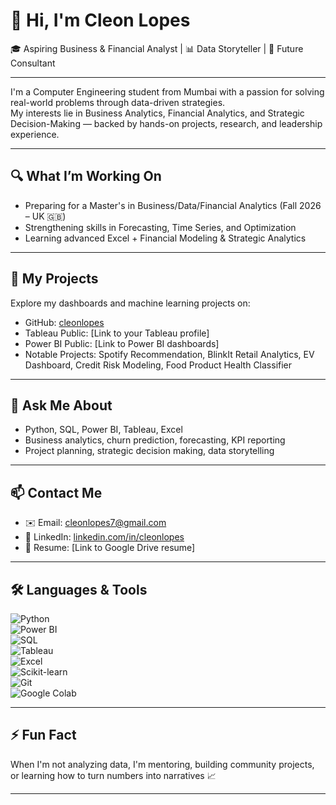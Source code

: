 # 👋 Hi, I'm Cleon Lopes  
🎓 Aspiring Business & Financial Analyst | 📊 Data Storyteller | 💼 Future Consultant

---

I'm a Computer Engineering student from Mumbai with a passion for solving real-world problems through data-driven strategies.  
My interests lie in Business Analytics, Financial Analytics, and Strategic Decision-Making — backed by hands-on projects, research, and leadership experience.

---

## 🔍 What I’m Working On
- Preparing for a Master's in Business/Data/Financial Analytics (Fall 2026 – UK 🇬🇧)
- Strengthening skills in Forecasting, Time Series, and Optimization
- Learning advanced Excel + Financial Modeling & Strategic Analytics

---

## 📂 My Projects
Explore my dashboards and machine learning projects on:
- GitHub: [cleonlopes](https://github.com/cleonlopes?tab=repositories)  
- Tableau Public: [Link to your Tableau profile]  
- Power BI Public: [Link to Power BI dashboards]  
- Notable Projects: Spotify Recommendation, BlinkIt Retail Analytics, EV Dashboard, Credit Risk Modeling, Food Product Health Classifier

---

## 🧠 Ask Me About
- Python, SQL, Power BI, Tableau, Excel  
- Business analytics, churn prediction, forecasting, KPI reporting  
- Project planning, strategic decision making, data storytelling

---

## 📫 Contact Me
- ✉️ Email: cleonlopes7@gmail.com  
- 🔗 LinkedIn: [linkedin.com/in/cleonlopes](https://linkedin.com/in/cleonlopes)  
- 📄 Resume: [Link to Google Drive resume]  

---

## 🛠️ Languages & Tools  
![Python](https://img.shields.io/badge/-Python-black?style=flat-square&logo=python)  
![Power BI](https://img.shields.io/badge/-PowerBI-F2C811?style=flat-square&logo=powerbi)  
![SQL](https://img.shields.io/badge/-SQL-4479A1?style=flat-square&logo=postgresql&logoColor=white)  
![Tableau](https://img.shields.io/badge/-Tableau-E97627?style=flat-square&logo=tableau&logoColor=white)  
![Excel](https://img.shields.io/badge/-Excel-217346?style=flat-square&logo=microsoft-excel&logoColor=white)  
![Scikit-learn](https://img.shields.io/badge/-Scikit_Learn-F7931E?style=flat-square&logo=scikit-learn&logoColor=white)  
![Git](https://img.shields.io/badge/-Git-black?style=flat-square&logo=git)  
![Google Colab](https://img.shields.io/badge/-Colab-F9AB00?style=flat-square&logo=googlecolab&logoColor=white)

---

## ⚡ Fun Fact  
When I'm not analyzing data, I'm mentoring, building community projects, or learning how to turn numbers into narratives 📈

---

